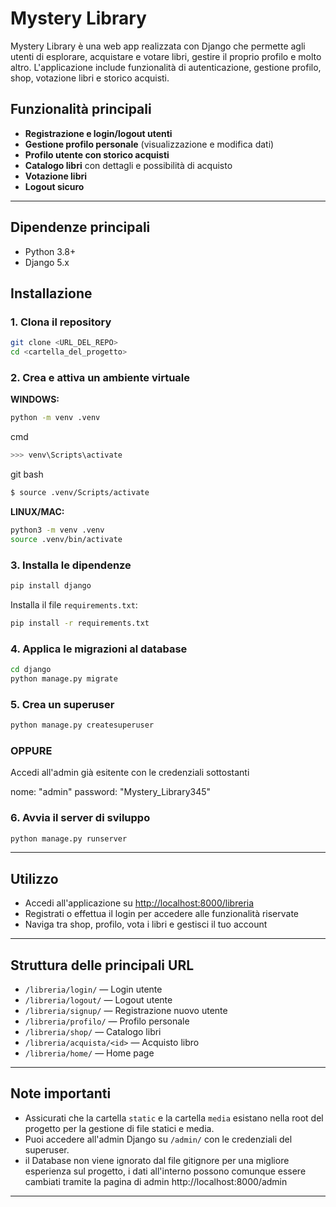 # Mystery Library

Mystery Library è una web app realizzata con Django che permette agli utenti di esplorare, acquistare e votare libri, gestire il proprio profilo e molto altro. L'applicazione include funzionalità di autenticazione, gestione profilo, shop, votazione libri e storico acquisti.

## Funzionalità principali

- **Registrazione e login/logout utenti**
- **Gestione profilo personale** (visualizzazione e modifica dati)
- **Profilo utente con storico acquisti**
- **Catalogo libri** con dettagli e possibilità di acquisto
- **Votazione libri**
- **Logout sicuro**

---
## Dipendenze principali

- Python 3.8+
- Django 5.x

## Installazione

### 1. Clona il repository

```bash
git clone <URL_DEL_REPO>
cd <cartella_del_progetto>
```

### 2. Crea e attiva un ambiente virtuale

**WINDOWS:**
```bash
python -m venv .venv
```
cmd
```bash
>>> venv\Scripts\activate
```
git bash
```bash
$ source .venv/Scripts/activate
```
**LINUX/MAC:**
```bash
python3 -m venv .venv
source .venv/bin/activate
```

### 3. Installa le dipendenze

```bash
pip install django
```

Installa il file `requirements.txt`:
```bash
pip install -r requirements.txt
```

### 4. Applica le migrazioni al database

```bash
cd django
python manage.py migrate
```

### 5. Crea un superuser 

```bash
python manage.py createsuperuser
```
### OPPURE
Accedi all'admin già esitente con le credenziali sottostanti

nome: "admin"
password: "Mystery_Library345"

### 6. Avvia il server di sviluppo

```bash
python manage.py runserver
```

---

## Utilizzo

- Accedi all'applicazione su [http://localhost:8000/libreria](http://localhost:8000/libreria)
- Registrati o effettua il login per accedere alle funzionalità riservate
- Naviga tra shop, profilo, vota i libri e gestisci il tuo account

---

## Struttura delle principali URL

- `/libreria/login/` — Login utente
- `/libreria/logout/` — Logout utente
- `/libreria/signup/` — Registrazione nuovo utente
- `/libreria/profilo/` — Profilo personale
- `/libreria/shop/` — Catalogo libri
- `/libreria/acquista/<id>` — Acquisto libro
- `/libreria/home/` — Home page

---

## Note importanti

- Assicurati che la cartella `static` e la cartella `media` esistano nella root del progetto per la gestione di file statici e media.
- Puoi accedere all'admin Django su `/admin/` con le credenziali del superuser.
- il Database non viene ignorato dal file gitignore per una migliore esperienza sul progetto, i dati all'interno possono comunque essere cambiati tramite la pagina di admin http://localhost:8000/admin
---




